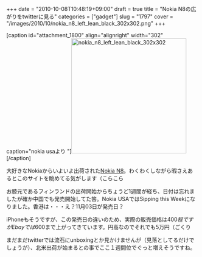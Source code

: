 +++
date = "2010-10-08T10:48:19+09:00"
draft = true
title = "Nokia N8の広がりをtwitterに見る"
categories = ["gadget"]
slug = "1797"
cover = "/images/2010/10/nokia_n8_left_lean_black_302x302.png"
+++

[caption id="attachment_1800" align="alignright" width="302" caption="nokia usaより
"]<a href="/images/2010/10/nokia_n8_left_lean_black_302x302.png"><img src="/images/2010/10/nokia_n8_left_lean_black_302x302.png" alt="nokia_n8_left_lean_black_302x302" title="Nokia N8" width="302" height="302" class="size-full wp-image-1800" /></a>[/caption]

大好きなNokiaからいよいよ出荷された<a href="http://www.nokiausa.com/find-products/phones/nokia-n8">Nokia N8</a>。わくわくしながら暇さえあるとこのサイトを眺めてる気がします（こらこら

お膝元であるフィンランドの出荷開始からちょうど1週間が経ち、日付は忘れましたが確か中国でも発売開始してた筈。Nokia USAではSipping this Weekになりました。香港は・・・え？11月03日が発売日？

iPhoneもそうですが、この発売日の違いのため、実際の販売価格は$400程ですがEbayでは$600まで上がってきています。円高なのでそれでも5万円（ごくり

まだまだtwitterでは流石にunboxingとか見かけませんが（見落としてるだけでしょうが）、北米出荷が始まるとの事でここ１週間位でぐっと増えそうですね。
